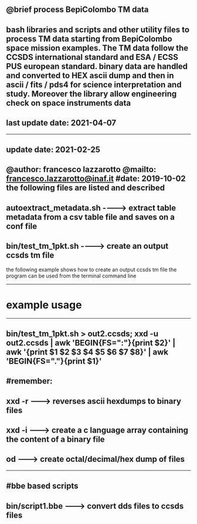 @brief process BepiColombo TM data
-------------------------------------------
bash libraries and scripts and other utility files 
to process TM data starting from BepiColombo space
mission examples.
The TM data follow the CCSDS international standard and
ESA / ECSS PUS european standard.
binary data are handled and converted to HEX
ascii dump and then in ascii / fits / pds4
for science interpretation and study.
Moreover the library allow engineering
check on space instruments data
-------------------------------------------
last update date: 2021-04-07
-------------------------------------------
-------------------------------------------
update date: 2021-02-25
-------------------------------------------
@author: francesco lazzarotto
@mailto: francesco.lazzarotto@inaf.it
#date: 2019-10-02 
the following files are listed and described
----------------------------------------------------------------------------------------------
autoextract_metadata.sh ----> extract table metadata from a csv table file 
and saves on a conf file
----------------------------------------------------------------------------------------------
bin/test_tm_1pkt.sh  ----> create an output ccsds tm file
-------------------------------------------

the following example shows how to create an output ccsds tm file
the program can be used from the terminal command line

-------------------------------------------
# example usage #
-------------------------------------------
bin/test_tm_1pkt.sh  > out2.ccsds; xxd -u out2.ccsds | awk 'BEGIN{FS=":"}{print $2}' | awk '{print $1 $2 $3 $4 $5 $6 $7 $8}' | awk 'BEGIN{FS="."}{print $1}'
-----------------------------------------------
#remember:
-------------------------------------------
xxd -r ---> reverses ascii hexdumps to binary files
-------------------------------------------
xxd -i ---> create a c language array containing the content of a binary file
-------------------------------------------
od ---> create octal/decimal/hex dump of files
-------------------------------------------

------------------------------------------
#bbe based scripts
-------------------------------------------
bin/script1.bbe --->  convert dds files to ccsds files
-------------------------------------------
